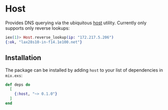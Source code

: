 # Host

Provides DNS querying via the ubiquitous [host](http://manpages.ubuntu.com/manpages/bionic/man1/host.1.html) utility. 
Currently only supports only reverse lookups:

```elixir
iex(1)> Host.reverse_lookup(ip: "172.217.5.206")
{:ok, "lax28s10-in-f14.1e100.net"}
```

## Installation

The package can be installed by adding `host` to your list of
dependencies in `mix.exs`:

```elixir
def deps do
  [
    {:host, "~> 0.1.0"}
  ]
end
```